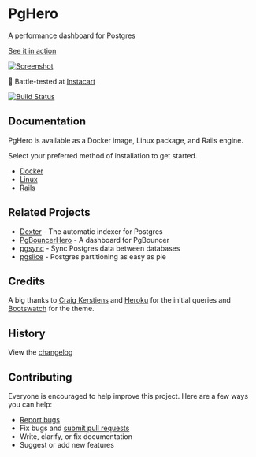 # PgHero

A performance dashboard for Postgres

[See it in action](https://pghero.dokkuapp.com/)

[![Screenshot](https://pghero.dokkuapp.com/assets/pghero-ebb9c8e11434fd0e4ead81db88fe255b29cbbc845ec315b79e6c5e25015bc921.png)](https://pghero.dokkuapp.com/)

:tangerine: Battle-tested at [Instacart](https://www.instacart.com/opensource)

[![Build Status](https://github.com/ankane/pghero/actions/workflows/build.yml/badge.svg)](https://github.com/ankane/pghero/actions)

## Documentation

PgHero is available as a Docker image, Linux package, and Rails engine.

Select your preferred method of installation to get started.

- [Docker](guides/Docker.md)
- [Linux](guides/Linux.md)
- [Rails](guides/Rails.md)

## Related Projects

- [Dexter](https://github.com/ankane/dexter) - The automatic indexer for Postgres
- [PgBouncerHero](https://github.com/kwent/pgbouncerhero) - A dashboard for PgBouncer
- [pgsync](https://github.com/ankane/pgsync) - Sync Postgres data between databases
- [pgslice](https://github.com/ankane/pgslice) - Postgres partitioning as easy as pie

## Credits

A big thanks to [Craig Kerstiens](http://www.craigkerstiens.com/2013/01/10/more-on-postgres-performance/) and [Heroku](https://blog.heroku.com/archives/2013/5/10/more_insight_into_your_database_with_pgextras) for the initial queries and [Bootswatch](https://github.com/thomaspark/bootswatch) for the theme.

## History

View the [changelog](https://github.com/ankane/pghero/blob/master/CHANGELOG.md)

## Contributing

Everyone is encouraged to help improve this project. Here are a few ways you can help:
- [Report bugs](https://github.com/ankane/pghero/issues)
- Fix bugs and [submit pull requests](https://github.com/ankane/pghero/pulls)
- Write, clarify, or fix documentation
- Suggest or add new features
